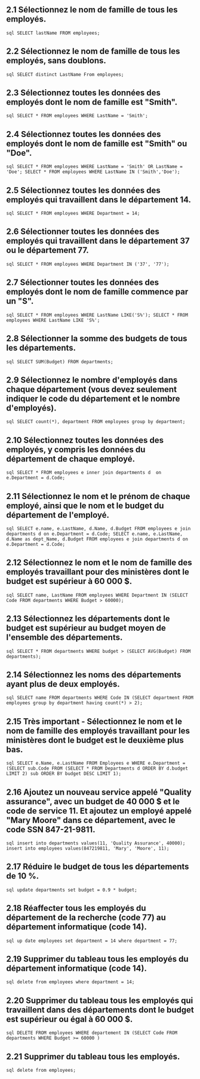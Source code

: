 ## 2.1 Sélectionnez le nom de famille de tous les employés.
``sql
SELECT lastName FROM employees;
``
## 2.2 Sélectionnez le nom de famille de tous les employés, sans doublons.
``sql
SELECT distinct LastName From employees;
``
## 2.3 Sélectionnez toutes les données des employés dont le nom de famille est "Smith".
``sql
SELECT * FROM employees WHERE LastName = 'Smith';
``
## 2.4 Sélectionnez toutes les données des employés dont le nom de famille est "Smith" ou "Doe".
``sql
SELECT * FROM employees WHERE LastName = 'Smith' OR LastName = 'Doe';
SELECT * FROM employees WHERE LastName IN ('Smith','Doe');
``
## 2.5 Sélectionnez toutes les données des employés qui travaillent dans le département 14.
``sql
SELECT * FROM employees WHERE Department = 14;
``
## 2.6 Sélectionner toutes les données des employés qui travaillent dans le département 37 ou le département 77.
``sql
SELECT * FROM employees WHERE Department IN ('37', '77');
``
## 2.7 Sélectionner toutes les données des employés dont le nom de famille commence par un "S".
``sql
SELECT * FROM employees WHERE LastName LIKE('S%');
SELECT * FROM employees WHERE LastName LIKE 'S%';
``
## 2.8 Sélectionner la somme des budgets de tous les départements.
``sql
SELECT SUM(Budget) FROM departments;
``
## 2.9 Sélectionnez le nombre d'employés dans chaque département (vous devez seulement indiquer le code du département et le nombre d'employés).
``sql
SELECT count(*), department FROM employees group by department;
``
## 2.10 Sélectionnez toutes les données des employés, y compris les données du département de chaque employé.
``sql
SELECT * FROM employees e inner join departments d  on e.Department = d.Code;
``
## 2.11 Sélectionnez le nom et le prénom de chaque employé, ainsi que le nom et le budget du département de l'employé.
``sql
SELECT e.name, e.LastName, d.Name, d.Budget FROM employees e join departments d on e.Department = d.Code;
SELECT e.name, e.LastName, d.Name as dept_Name, d.Budget FROM employees e join departments d on e.Department = d.Code;
``
## 2.12 Sélectionnez le nom et le nom de famille des employés travaillant pour des ministères dont le budget est supérieur à 60 000 $.
``sql
SELECT name, LastName FROM employees WHERE Department IN (SELECT Code FROM departments WHERE Budget > 60000);
``
## 2.13 Sélectionnez les départements dont le budget est supérieur au budget moyen de l'ensemble des départements.
``sql
SELECT * FROM departments WHERE budget > (SELECT AVG(Budget) FROM departments);
``
## 2.14 Sélectionnez les noms des départements ayant plus de deux employés.
``sql
SELECT name FROM departments WHERE Code IN (SELECT department FROM employees group by department having count(*) > 2);
``
## 2.15 Très important - Sélectionnez le nom et le nom de famille des employés travaillant pour les ministères dont le budget est le deuxième plus bas.
``sql
SELECT e.Name, e.LastName FROM Employees e WHERE e.Department = (SELECT sub.Code FROM (SELECT * FROM Departments d ORDER BY d.budget LIMIT 2) sub ORDER BY budget DESC LIMIT 1);
``
## 2.16 Ajoutez un nouveau service appelé "Quality assurance", avec un budget de 40 000 $ et le code de service 11. Et ajoutez un employé appelé "Mary Moore" dans ce département, avec le code SSN 847-21-9811.
``sql
insert into departments values(11, 'Quality Assurance', 40000);
insert into employees values(847219811, 'Mary', 'Moore', 11);
``
## 2.17 Réduire le budget de tous les départements de 10 %.
``sql
update departments set budget = 0.9 * budget;
``
## 2.18 Réaffecter tous les employés du département de la recherche (code 77) au département informatique (code 14).
``sql
up date employees set department = 14 where department = 77;
``
## 2.19 Supprimer du tableau tous les employés du département informatique (code 14).
``sql
delete from employees where department = 14;
``
## 2.20 Supprimer du tableau tous les employés qui travaillent dans des départements dont le budget est supérieur ou égal à 60 000 $.
``sql
DELETE FROM employees WHERE departement IN (SELECT Code FROM departments WHERE Budget >= 60000 )
``
## 2.21 Supprimer du tableau tous les employés.
``sql
delete from employees;
``